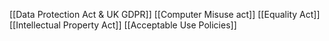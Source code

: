 [[Data Protection Act & UK GDPR]]
[[Computer Misuse act]]
[[Equality Act]]
[[Intellectual Property Act]]
[[Acceptable Use Policies]]